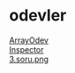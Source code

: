 # odevler
[ArrayOdev](https://beyzakoser.github.io/odevler/Array%20Demo.html)
<br>
[Inspector](https://beyzakoser.github.io/odevler/inspector.html)
<br>
[3.soru.png](https://beyzakoser.github.io/odevler/3.soru.png)
